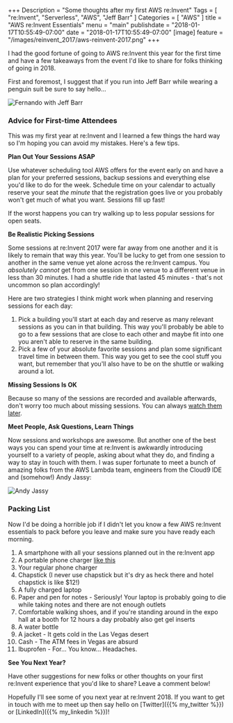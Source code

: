 +++
Description = "Some thoughts after my first AWS re:Invent"
Tags = [
  "re:Invent",
  "Serverless",
  "AWS",
  "Jeff Barr"
]
Categories = [
  "AWS"
]
title = "AWS re:Invent Essentials"
menu = "main"
publishdate = "2018-01-17T10:55:49-07:00"
date = "2018-01-17T10:55:49-07:00"
[image]
    feature = "/images/reinvent_2017/aws-reinvent-2017.png"
+++

I had the good fortune of going to AWS re:Invent this year for the first time and have a few takeaways from the event I'd like to share for folks thinking of going in 2018.

First and foremost, I suggest that if you run into Jeff Barr while wearing a penguin suit be sure to say hello... 

![Fernando with Jeff Barr](/images/reinvent_2017/fernando-medina-corey-jeff-barr.png)

<!--more-->

<h3>Advice for First-time Attendees</h3>

This was my first year at re:Invent and I learned a few things the hard way so I'm hoping you can avoid my mistakes. Here's a few tips.

**Plan Out Your Sessions ASAP**

Use whatever scheduling tool AWS offers for the event early on and have a plan for your preferred sessions, backup sessions and everything else you'd like to do for the week. Schedule time on your calendar to actually reserve your seat *the minute* that the registration goes live or you probably won't get much of what you want. Sessions fill up fast!

If the worst happens you can try walking up to less popular sessions for open seats.

**Be Realistic Picking Sessions**

Some sessions at re:Invent 2017 were far away from one another and it is likely to remain that way this year. You'll be lucky to get from one session to another in the same venue yet alone across the re:Invent campus. You *absolutely cannot* get from one session in one venue to a different venue in less than 30 minutes. I had a shuttle ride that lasted 45 minutes - that's not uncommon so plan accordingly!

Here are two strategies I think might work when planning and reserving sessions for each day:

1. Pick a building you'll start at each day and reserve as many relevant sessions as you can in that building. This way you'll probably be able to go to a few sessions that are close to each other and maybe fit into one you aren't able to reserve in the same building.
2. Pick a few of your absolute favorite sessions and plan some significant travel time in between them. This way you get to see the cool stuff you want, but remember that you'll also have to be on the shuttle or walking around a lot.

**Missing Sessions Is OK**

Because so many of the sessions are recorded and available afterwards, don't worry too much about missing sessions. You can always [watch them later](https://www.youtube.com/playlist?list=PLhr1KZpdzukfZxFGkA796dKaUufAgnU4c).

**Meet People, Ask Questions, Learn Things**

Now sessions and workshops are awesome. But another one of the best ways you can spend your time at re:Invent is awkwardly introducing yourself to a variety of people, asking about what they do, and finding a way to stay in touch with them. I was super fortunate to meet a bunch of amazing folks from the AWS Lambda team, engineers from the Cloud9 IDE and (somehow!) Andy Jassy:

![Andy Jassy](/images/reinvent_2017/fernando-medina-corey-andy-jassy.png)

<h3>Packing List</h3>

Now I'd be doing a horrible job if I didn't let you know a few AWS re:Invent essentials to pack before you leave and make sure you have ready each morning.

1. A smartphone with all your sessions planned out in the re:Invent app
2. A portable phone charger [like this](https://www.amazon.com/dp/B00W52JWFK/)
3. Your regular phone charger
4. Chapstick (I never use chapstick but it's dry as heck there and hotel chapstick is like $12!)
5. A fully charged laptop
6. Paper and pen for notes - Seriously! Your laptop is probably going to die while taking notes and there are not enough outlets
7. Comfortable walking shoes, and if you're standing around in the expo hall at a booth for 12 hours a day probably also get gel inserts
8. A water bottle
9. A jacket - It gets cold in the Las Vegas desert
10. Cash - The ATM fees in Vegas are absurd
11. Ibuprofen - For... You know... Headaches.

**See You Next Year?**

Have other suggestions for new folks or other thoughts on your first re:Invent experience that you'd like to share? Leave a comment below!

Hopefully I'll see some of you next year at re:Invent 2018. If you want to get in touch with me to meet up then say hello on [Twitter]({{% my_twitter %}}) or [LinkedIn]({{% my_linkedin %}})!